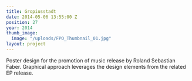 ```yaml
---
title: Gropiusstadt
date: 2014-05-06 13:55:00 Z
position: 27
year: 2014
thumb_image:
  image: "/uploads/FPO_Thumbnail_01.jpg"
layout: project
---
```


Poster design for the promotion of music release by Roland Sebastian Faber. Graphical approach leverages the design elements from the related EP release.

